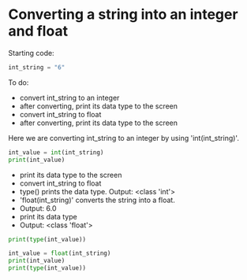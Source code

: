 # Converting a string into an integer and float

Starting code:
```python
int_string = "6"
```
To do:
* convert int_string to an integer
* after converting, print its data type to the screen
* convert int_string to float
* after converting, print its data type to the screen

Here we are converting int_string to an integer by using 'int(int_string)'.

```python
int_value = int(int_string)                   
print(int_value)  
```

* print its data type to the screen
* convert int_string to float
* type() prints the data type. Output: <class 'int'>
* 'float(int_string)' converts the string into a float.
* Output: 6.0
* print its data type
* Output: <class 'float'>

```python
print(type(int_value))                        

int_value = float(int_string)                   
print(int_value)
print(type(int_value))  
```
